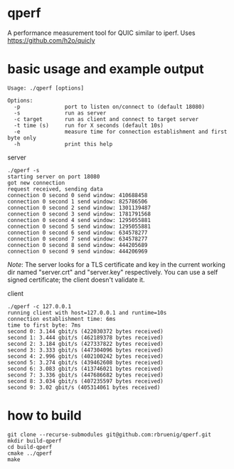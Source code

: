 # qperf
A performance measurement tool for QUIC similar to iperf.
Uses https://github.com/h2o/quicly 

# basic usage and example output
```
Usage: ./qperf [options]

Options:
  -p              port to listen on/connect to (default 18080)
  -s              run as server
  -c target       run as client and connect to target server
  -t time (s)     run for X seconds (default 10s)
  -e              measure time for connection establishment and first byte only
  -h              print this help
```

server
```
./qperf -s
starting server on port 18080
got new connection
request received, sending data
connection 0 second 0 send window: 410688458
connection 0 second 1 send window: 825786506
connection 0 second 2 send window: 1301139487
connection 0 second 3 send window: 1781791568
connection 0 second 4 send window: 1295055881
connection 0 second 5 send window: 1295055881
connection 0 second 6 send window: 634578277
connection 0 second 7 send window: 634578277
connection 0 second 8 send window: 444205689
connection 0 second 9 send window: 444206969
```
*Note*: The server looks for a TLS certificate and key in the current working dir named "server.crt" and "server.key" respectively. You can use a self signed certificate; the client doesn't validate it.


client
```
./qperf -c 127.0.0.1
running client with host=127.0.0.1 and runtime=10s
connection establishment time: 6ms
time to first byte: 7ms
second 0: 3.144 gbit/s (422030372 bytes received)
second 1: 3.444 gbit/s (462189378 bytes received)
second 2: 3.184 gbit/s (427337822 bytes received)
second 3: 3.333 gbit/s (447304096 bytes received)
second 4: 2.996 gbit/s (402100242 bytes received)
second 5: 3.274 gbit/s (439462608 bytes received)
second 6: 3.083 gbit/s (413746021 bytes received)
second 7: 3.336 gbit/s (447686682 bytes received)
second 8: 3.034 gbit/s (407235597 bytes received)
second 9: 3.02 gbit/s (405314061 bytes received)
```

# how to build
```
git clone --recurse-submodules git@github.com:rbruenig/qperf.git
mkdir build-qperf
cd build-qperf
cmake ../qperf
make
```
